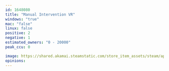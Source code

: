 ```yaml
---
id: 1648080
title: "Manual Intervention VR"
windows: "true"
mac: "false"
linux: false
positive: 2
negative: 1
estimated_owners: "0 - 20000"
peak_ccu: 0

image: https://shared.akamai.steamstatic.com/store_item_assets/steam/apps/1648080/header.jpg?t=1625506825
opinions:
---
```

